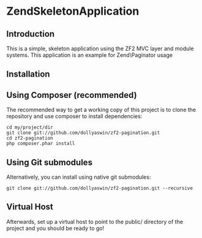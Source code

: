 ZendSkeletonApplication
=======================

Introduction
------------
This is a simple, skeleton application using the ZF2 MVC layer and module
systems. This application is an example for Zend\Paginator usage


Installation
------------

Using Composer (recommended)
----------------------------
The recommended way to get a working copy of this project is to clone the repository
and use composer to install dependencies:

    cd my/project/dir
    git clone git://github.com/dollyaswin/zf2-pagination.git
    cd zf2-pagination
    php composer.phar install

Using Git submodules
--------------------
Alternatively, you can install using native git submodules:

    git clone git://github.com/dollyaswin/zf2-pagination.git --recursive

Virtual Host
------------
Afterwards, set up a virtual host to point to the public/ directory of the
project and you should be ready to go!

